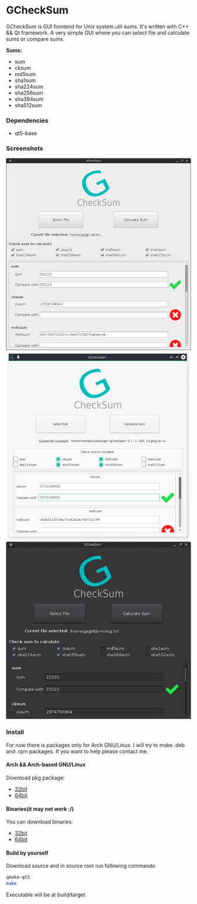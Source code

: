 # GCheckSum

GCheckSum is GUI frontend for Unix system.util sums. It's written with C++ && Qt framework.
A very simple GUI where you can select file and calculate sums or compare sums.

**Sums:**
* sum
* cksum
* md5sum
* sha1sum
* sha224sum
* sha256sum
* sha384sum
* sha512sum

### Dependencies
* qt5-base

### Screenshots
![alt tag](screenshots/1.png)
![alt tag](screenshots/2.png)
![alt tag](screenshots/3.png)

### Install
For now there is packages only for Arch GNU/Linux. I will try to make .deb and .rpm packages. If you want to help please contact me.

#### Arch && Arch-based GNU/Linux
Download pkg package:
* [32bit](https://github.com/gagiD/GCheckSum/blob/master/pkg/gchecksum-0.1-1-i686.pkg.tar.xz?raw=true)
* [64bit](https://github.com/gagiD/GCheckSum/blob/master/pkg/gchecksum-0.1-1-x86_64.pkg.tar.xz?raw=true)

#### Binaries(it may not work :/)
You can download binaries: 
* [32bit](https://github.com/gagiD/GCheckSum/blob/master/bin/32/gchecksum?raw=true)
* [64bit](https://github.com/gagiD/GCheckSum/blob/master/bin/64/gchecksum?raw=true)

#### Build by yourself
Download source and in source root run following commands:
```sh
qmake-qt5
make
```
Executable will be at build/target.

